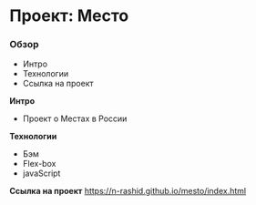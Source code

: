 # Проект: Место

### Обзор

* Интро
* Технологии
* Ссылка на проект

**Интро**

* Проект о Местах в России

**Технологии**

* Бэм
* Flex-box
* javaScript

**Ссылка на проект**
https://n-rashid.github.io/mesto/index.html

